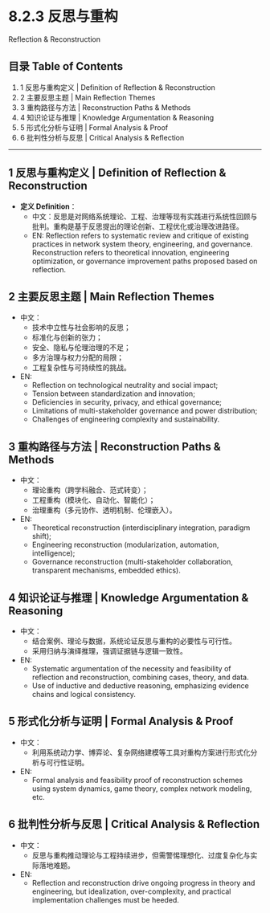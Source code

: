 # 8.2.3 反思与重构

Reflection & Reconstruction

## 目录 Table of Contents

1. 1 反思与重构定义 | Definition of Reflection & Reconstruction
2. 2 主要反思主题 | Main Reflection Themes
3. 3 重构路径与方法 | Reconstruction Paths & Methods
4. 4 知识论证与推理 | Knowledge Argumentation & Reasoning
5. 5 形式化分析与证明 | Formal Analysis & Proof
6. 6 批判性分析与反思 | Critical Analysis & Reflection

---

## 1 反思与重构定义 | Definition of Reflection & Reconstruction

- **定义 Definition**：
  - 中文：反思是对网络系统理论、工程、治理等现有实践进行系统性回顾与批判。重构是基于反思提出的理论创新、工程优化或治理改进路径。
  - EN: Reflection refers to systematic review and critique of existing practices in network system theory, engineering, and governance. Reconstruction refers to theoretical innovation, engineering optimization, or governance improvement paths proposed based on reflection.

## 2 主要反思主题 | Main Reflection Themes

- 中文：
  - 技术中立性与社会影响的反思；
  - 标准化与创新的张力；
  - 安全、隐私与伦理治理的不足；
  - 多方治理与权力分配的局限；
  - 工程复杂性与可持续性的挑战。
- EN:
  - Reflection on technological neutrality and social impact;
  - Tension between standardization and innovation;
  - Deficiencies in security, privacy, and ethical governance;
  - Limitations of multi-stakeholder governance and power distribution;
  - Challenges of engineering complexity and sustainability.

## 3 重构路径与方法 | Reconstruction Paths & Methods

- 中文：
  - 理论重构（跨学科融合、范式转变）；
  - 工程重构（模块化、自动化、智能化）；
  - 治理重构（多元协作、透明机制、伦理嵌入）。
- EN:
  - Theoretical reconstruction (interdisciplinary integration, paradigm shift);
  - Engineering reconstruction (modularization, automation, intelligence);
  - Governance reconstruction (multi-stakeholder collaboration, transparent mechanisms, embedded ethics).

## 4 知识论证与推理 | Knowledge Argumentation & Reasoning

- 中文：
  - 结合案例、理论与数据，系统论证反思与重构的必要性与可行性。
  - 采用归纳与演绎推理，强调证据链与逻辑一致性。
- EN:
  - Systematic argumentation of the necessity and feasibility of reflection and reconstruction, combining cases, theory, and data.
  - Use of inductive and deductive reasoning, emphasizing evidence chains and logical consistency.

## 5 形式化分析与证明 | Formal Analysis & Proof

- 中文：
  - 利用系统动力学、博弈论、复杂网络建模等工具对重构方案进行形式化分析与可行性证明。
- EN:
  - Formal analysis and feasibility proof of reconstruction schemes using system dynamics, game theory, complex network modeling, etc.

## 6 批判性分析与反思 | Critical Analysis & Reflection

- 中文：
  - 反思与重构推动理论与工程持续进步，但需警惕理想化、过度复杂化与实际落地难题。
- EN:
  - Reflection and reconstruction drive ongoing progress in theory and engineering, but idealization, over-complexity, and practical implementation challenges must be heeded.
